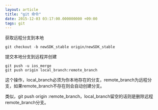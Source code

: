 ```yaml
---
layout: article
title: "git 命令"
date: 2015-12-03 03:17:00.000000000 +09:00
tags: git
---
```


获取远程分支到本地

    git checkout -b newSDK_stable origin/newSDK_stable

提交本地分支到远程并创建

    git push -u ios_merge
    git push origin local_branch:remote_branch

这个操作，local_branch必须为你本地存在的分支，remote_branch为远程分支，如果remote_branch不存在则会自动创建分支。

类似，git push origin :remote_branch，local_branch留空的话则是删除远程remote_branch分支。

